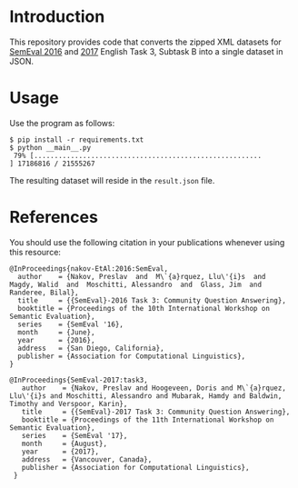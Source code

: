 # Introduction
This repository provides code that converts the zipped XML datasets for
[SemEval 2016][semeval2016] and [2017][semeval2017] English Task 3, Subtask B
into a single dataset in JSON.

 [semeval2016]: http://alt.qcri.org/semeval2016/task3/
 [semeval2017]: http://alt.qcri.org/semeval2017/task3/

# Usage
Use the program as follows:

    $ pip install -r requirements.txt
    $ python __main__.py
     79% [........................................................               ] 17186816 / 21555267

The resulting dataset will reside in the `result.json` file.

# References
You should use the following citation in your publications whenever using this resource:

    @InProceedings{nakov-EtAl:2016:SemEval,
      author    = {Nakov, Preslav  and  M\`{a}rquez, Llu\'{i}s  and  Magdy, Walid  and  Moschitti, Alessandro  and  Glass, Jim  and  Randeree, Bilal},
      title     = {{SemEval}-2016 Task 3: Community Question Answering},
      booktitle = {Proceedings of the 10th International Workshop on Semantic Evaluation},
      series    = {SemEval '16},
      month     = {June},
      year      = {2016},
      address   = {San Diego, California},
      publisher = {Association for Computational Linguistics},
    }

    @InProceedings{SemEval-2017:task3,
       author    = {Nakov, Preslav and Hoogeveen, Doris and M\`{a}rquez, Llu\'{i}s and Moschitti, Alessandro and Mubarak, Hamdy and Baldwin, Timothy and Verspoor, Karin},
       title     = {{SemEval}-2017 Task 3: Community Question Answering},
       booktitle = {Proceedings of the 11th International Workshop on Semantic Evaluation},
       series    = {SemEval '17},
       month     = {August},
       year      = {2017},
       address   = {Vancouver, Canada},
       publisher = {Association for Computational Linguistics},
     }
